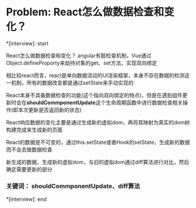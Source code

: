 # Problem: React怎么做数据检查和变化？

*[interview]: start

React怎么做数据检查和变化？
angular有脏检查机制，Vue通过Object.defineProporty来劫持对象的get、set方法，实现双向绑定

相比较react而言，react是单向数据流动的UI渲染框架，本身不存在数据的检测这一机制，所有的数据改变都是通过setState来手动实现的

React本身不具备数据检查的功能(这个指向双向绑定的特点)，但是在遇到组件更新时会在**shouldCommponentUpdate**这个生命周期函数中进行数据检查相关操作(即本次更新是否返回新的状态)

React响应数据的变化主要是通过生成新的虚拟dom，再将其映射为真实的dom树构建完成来生成新的页面

React的数据是不可变的，通过this.setState或者Hook的setState，生成新的数据而不会去做数据检查

新生成的数据，生成新的虚拟dom，与旧的虚拟dom通过diff算法进行对比，然后确定需要更新的部分

### 关键词： shouldCommponentUpdate、diff算法
*[interview]: end
